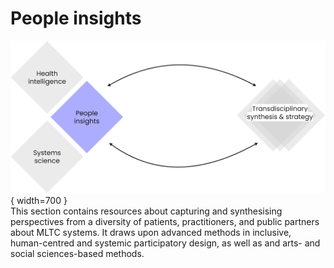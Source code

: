 # People insights
![Commons structure](../assets/commons-structure-people-insights.png){ width=700 }
<br>This section contains resources about capturing and synthesising perspectives from a diversity of patients, practitioners, and public partners about MLTC systems. It draws upon advanced methods in inclusive, human-centred and systemic participatory design, as well as and arts- and social sciences-based methods.
